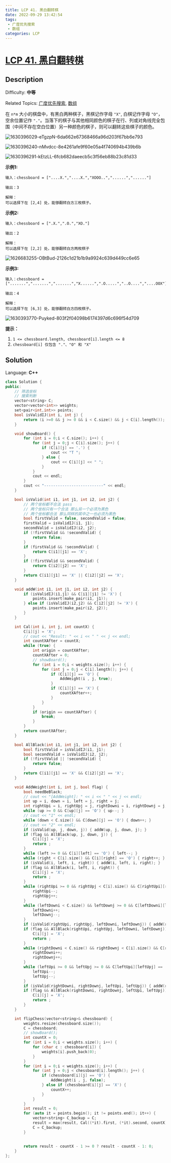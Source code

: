 ```yaml
---
title: LCP 41. 黑白翻转棋
date: 2022-09-29 13:42:54
tags:
 - 广度优先搜索
 - 数组
categories: LCP
---
```



# [LCP 41\. 黑白翻转棋](https://leetcode.cn/problems/fHi6rV/)

## Description

Difficulty: **中等**  

Related Topics: [广度优先搜索](https://leetcode.cn/tag/breadth-first-search/problemset/), [数组](https://leetcode.cn/tag/array/problemset/)


在 `n*m` 大小的棋盘中，有黑白两种棋子，黑棋记作字母 `"X"`, 白棋记作字母 `"O"`，空余位置记作 `"."`。当落下的棋子与其他相同颜色的棋子在行、列或对角线完全包围（中间不存在空白位置）另一种颜色的棋子，则可以翻转这些棋子的颜色。

![1630396029-eTgzpN-6da662e67368466a96d203f67bb6e793](https://cdn.staticaly.com/gh/Poseidon-HL/image-hosting@master/20220929/1630396029-eTgzpN-6da662e67368466a96d203f67bb6e793.5xhib4u9bao.gif)

![1630396240-nMvdcc-8e4261afe9f60e05a4f740694b439b6b](https://cdn.staticaly.com/gh/Poseidon-HL/image-hosting@master/20220929/1630396240-nMvdcc-8e4261afe9f60e05a4f740694b439b6b.7et6ha07nlw0.gif)

![1630396291-kEtzLL-6fcb682daeecb5c3f56eb88b23c81d33](https://cdn.staticaly.com/gh/Poseidon-HL/image-hosting@master/20220929/1630396291-kEtzLL-6fcb682daeecb5c3f56eb88b23c81d33.3vnl6mehy7w0.gif)

**示例1:**

```
输入：chessboard = ["....X.","....X.","XOOO..","......","......"]

输出：3

解释：
可以选择下在 [2,4] 处，能够翻转白方三枚棋子。
```

**示例2:**

```
输入：chessboard = [".X.",".O.","XO."]

输出：2

解释：
可以选择下在 [2,2] 处，能够翻转白方两枚棋子
```

![1626683255-OBtBud-2126c1d21b1b9a9924c639d449cc6e65](https://cdn.staticaly.com/gh/Poseidon-HL/image-hosting@master/20220929/1626683255-OBtBud-2126c1d21b1b9a9924c639d449cc6e65.5y6ja6c0u3w0.gif)

**示例3:**

```
输入：chessboard = [".......",".......",".......","X......",".O.....","..O....","....OOX"]

输出：4

解释：
可以选择下在 [6,3] 处，能够翻转白方四枚棋子。
```

![1630393770-Puyked-803f2f04098b6174397d6c696f54d709](https://cdn.staticaly.com/gh/Poseidon-HL/image-hosting@master/20220929/1630393770-Puyked-803f2f04098b6174397d6c696f54d709.2gw3h3h7y6e0.gif)

**提示：**

1. ` 1 <= chessboard.length, chessboard[i].length <= 8 `
2. ` chessboard[i] 仅包含 "."、"O" 和 "X" `


## Solution

Language: **C++**

```c++
class Solution {
public:
    // 筛选坐标
    // 搜索判断
    vector<string> C;
    vector<vector<int>> weights;
    set<pair<int,int>> points;
    bool isValidIJ(int i, int j) {
        return (i >=0 && j >= 0 && i < C.size() && j < C[i].length());
    }

    void showBoard() {
        for (int i = 0;i < C.size(); i++) {
            for (int j = 0;j < C[i].size(); j++) {
                if (C[i][j] == '.') {
                    cout << "T ";
                } else {
                    cout << C[i][j] << " ";
                }
            }
            cout << endl;
        }
        cout << "--------------------------" << endl;
    }

    bool isValid(int i1, int j1, int i2, int j2) {
        // 两个坐标都不合法 pass
        // 两个坐标只有一个合法 那么另一个必须为黑色
        // 两个坐标都合法 那么同样的其中之一也必须为黑色
        bool firstValid = false, secondValid = false;
        firstValid = isValidIJ(i1, j1);
        secondValid = isValidIJ(i2, j2);
        if (!firstValid && !secondValid) {
            return false;
        }
        if (firstValid && !secondValid) {
            return C[i1][j1] == 'X';
        }
        if (!firstValid && secondValid) {
            return C[i2][j2] == 'X';
        }
        return C[i1][j1] == 'X' || C[i2][j2] == 'X';
    }

    void addW(int i1, int j1, int i2, int j2) {
        if (isValidIJ(i1,j1) && C[i1][j1] != 'X') {
            points.insert(make_pair(i1, j1));
        } else if (isValidIJ(i2,j2) && C[i2][j2] != 'X') {
            points.insert(make_pair(i2, j2));
        }
    }

    int Cal(int i, int j, int countX) {
        C[i][j] = 'X';
        // cout << "Result: " << i << " " << j << endl;
        int countXAfter = countX;
        while (true) {
            int origin = countXAfter;
            countXAfter = 0;
            // showBoard();
            for (int i = 0;i < weights.size(); i++) {
                for (int j = 0;j < C[i].length(); j++) {
                    if (C[i][j] == 'O') {
                        AddWeight(i , j, true);
                    }
                    if (C[i][j] == 'X') {
                        countXAfter++;
                    }
                }
            }
            if (origin == countXAfter) {
                break;
            }
        }
        return countXAfter;
    }

    bool AllBlack(int i1, int j1, int i2, int j2) {
        bool firstValid = isValidIJ(i1, j1);
        bool secondValid = isValidIJ(i2, j2);
        if (!firstValid || !secondValid) {
            return false;
        }
        return C[i1][j1] == 'X' && C[i2][j2] == 'X';
    }

    void AddWeight(int i, int j, bool flag) {
        bool needBeBlack;
        // cout << "[AddWeight]: " << i << " " << j << endl;
        int up = i, down = i, left = j, right = j;
        int rightUpi = i, rightUpj = j, rightDowni = i, rightDownj = j, leftUpi = i, leftUpj =j, leftDowni = i, leftDownj = j;
        while (up >= 0 && C[up][j] == 'O') { up--; }
        // cout << "1" << endl;
        while (down < C.size() && C[down][j] == 'O') { down++; }
        // cout << "2" << endl;
        if (isValid(up, j, down, j)) { addW(up, j, down, j); }
        if (flag && AllBlack(up, j, down, j)) {
            C[i][j] = 'X';
            return ;
        }
        while (left >= 0 && C[i][left] == 'O') { left--; }
        while (right < C[i].size() && C[i][right] == 'O') { right++; }
        if (isValid(i, left, i, right)) { addW(i, left, i, right); }
        if (flag && AllBlack(i, left, i, right)) {
            C[i][j] = 'X';
            return ;
        }
        while (rightUpi >= 0 && rightUpj < C[i].size() && C[rightUpi][rightUpj] == 'O') {
            rightUpi--;
            rightUpj++;
        }
        while (leftDowni < C.size() && leftDownj >= 0 && C[leftDowni][leftDownj] == 'O') {
            leftDowni++;
            leftDownj--;
        }
        if (isValid(rightUpi, rightUpj, leftDowni, leftDownj)) { addW(rightUpi, rightUpj, leftDowni, leftDownj); }
        if (flag && AllBlack(rightUpi, rightUpj, leftDowni, leftDownj)) {
            C[i][j] = 'X';
            return ;
        }
        while (rightDowni < C.size() && rightDownj < C[i].size() && C[rightDowni][rightDownj] == 'O') {
            rightDowni++;
            rightDownj++;
        }
        while (leftUpi >= 0 && leftUpj >= 0 && C[leftUpi][leftUpj] == 'O') {
            leftUpi--;
            leftUpj--;
        }
        if (isValid(rightDowni, rightDownj, leftUpi, leftUpj)) { addW(rightDowni, rightDownj, leftUpi, leftUpj); }
        if (flag && AllBlack(rightDowni, rightDownj, leftUpi, leftUpj)) {
            C[i][j] = 'X';
            return ;
        }
    }

    int flipChess(vector<string>& chessboard) {
        weights.resize(chessboard.size());
        C = chessboard;
        // showBoard();
        int countX = 0;
        for (int i = 0;i < weights.size(); i++) {
            for (char c : chessboard[i]) {
                weights[i].push_back(0);
            }
        }
        for (int i = 0;i < weights.size(); i++) {
            for (int j = 0;j < chessboard[i].length(); j++) {
                if (chessboard[i][j] == 'O') {
                    AddWeight(i , j, false);
                } else if (chessboard[i][j] == 'X') {
                    countX++;
                }
            }
        }
        int result = 0;
        for (auto it = points.begin(); it != points.end(); it++) {
            vector<string> C_backup = C;
            result = max(result, Cal((*it).first, (*it).second, countX));
            C = C_backup;
        }
        
        
        return result - countX - 1 >= 0 ? result - countX - 1: 0;    
    }
};
```